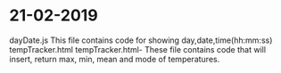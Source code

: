 # 21-02-2019
dayDate.js This file contains code for showing day,date,time(hh:mm:ss)
tempTracker.html tempTracker.html- These file contains code that will insert, return max, min, mean and mode of temperatures.

